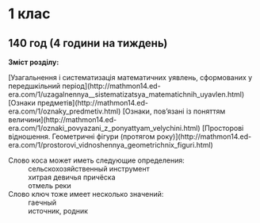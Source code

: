 1 клас
=============================================
140 год (4 години на тиждень)
---------------------
<p><b>Зміст розділу:</b></p>
[Узагальнення і систематизація математичних уявлень, сформованих у передшкільний період](http://mathmon14.ed-era.com/1/uzagalnennya__sistematizatsya_matematichnih_uyavlen.html)
[Ознаки предметів](http://mathmon14.ed-era.com/1/oznaky_predmetiv.html)
[Ознаки, пов’язані із поняттям величини](http://mathmon14.ed-era.com/1/oznaki_povyazani_z_ponyattyam_velychini.html)
[Просторові відношення. Геометричні фігури (протягом року)](http://mathmon14.ed-era.com/1/prostorovi_vidnoshennya_geometrichnix_figuri.html)


<dl>
<dt> Слово коса может иметь следующие определения:
<dd> сельскохозяйственный инструмент
<dd> хитрая девичья причёска
<dd> отмель реки
<dt> Слово ключ тоже имеет несколько значений:
<dd> гаечный
<dd> источник, родник
